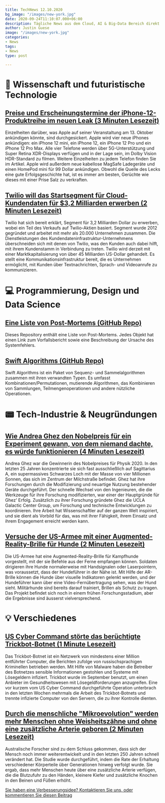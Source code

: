 ```yaml
---
title: TechNews 12.10.2020
bg_image: "/images/new-york.jpg"
date: 2020-09-24T11:10:07.000+06:00
description: Tägliche News aus dem Cloud, AI & Big-Data Bereich direkt in deine Inbox!
author: Justin Guese
image: "/images/new-york.jpg"
categories:
- News
tags:
- News
type: post

---
```

# 🔬 Wissenschaft und futuristische Technologie


## [Preise und Erscheinungstermine der iPhone-12-Produktreihe im neuen Leak (3 Minuten Lesezeit)](//rebrand.ly/1fmiscf)

Einzelheiten darüber, was Apple auf seiner Veranstaltung am 13. Oktober ankündigen könnte, sind durchgesickert. Apple wird vier neue iPhones ankündigen: ein iPhone 12 mini, ein iPhone 12, ein iPhone 12 Pro und ein iPhone 12 Pro Max. Alle vier Telefone werden über 5G-Unterstützung und Super Retina XDR-Displays verfügen und in der Lage sein, im Dolby Vision HDR-Standard zu filmen. Weitere Einzelheiten zu jedem Telefon finden Sie im Artikel. Apple wird außerdem neue kabellose MagSafe Ladegeräte und einen HomePod mini für 99 Dollar ankündigen. Obwohl die Quelle des Lecks eine gute Erfolgsgeschichte hat, ist es immer am besten, Gerüchte wie dieses mit einer Prise Salz zu verkraften.

## [Twilio will das Startsegment für Cloud-Kundendaten für $3,2 Milliarden erwerben (2 Minuten Lesezeit)](//rebrand.ly/zkw7927)

Twilio hat sich bereit erklärt, Segment für 3,2 Milliarden Dollar zu erwerben, wobei ein Teil des Verkaufs auf Twilio-Aktien basiert. Segment wurde 2012 gegründet und arbeitet mit mehr als 20.000 Unternehmen zusammen. Die Dienstleistungen des Kundendateninfrastruktur-Unternehmens überschneiden sich mit denen von Twilio, was den Kunden auch dabei hilft, mit ihrem Kundenstamm in Verbindung zu treten. Twilio wird derzeit mit einer Marktkapitalisierung von über 45 Milliarden US-Dollar gehandelt. Es stellt eine Kommunikationsinfrastruktur bereit, die es Unternehmen ermöglicht, mit Kunden über Textnachrichten, Sprach- und Videoanrufe zu kommunizieren.


# 💻 Programmierung, Design und Data Science


## [Eine Liste von Post-Mortems (GitHub Repo)](//rebrand.ly/onal0g8)

Dieses Repository enthält eine Liste von Post-Mortems. Jedes Objekt hat einen Link zum Vorfallsbericht sowie eine Beschreibung der Ursache des Systemfehlers.

## [Swift Algorithms (GitHub Repo)](//rebrand.ly/cq7kag6)

Swift Algorithms ist ein Paket von Sequenz- und Sammelalgorithmen zusammen mit ihren verwandten Typen. Es umfasst Kombinationen/Permutationen, mutierende Algorithmen, das Kombinieren von Sammlungen, Teilmengenoperationen und andere nützliche Operationen.



# 📟 Tech-Industrie & Neugründungen


## [Wie Andrea Ghez den Nobelpreis für ein Experiment gewann, von dem niemand dachte, es würde funktionieren (4 Minuten Lesezeit)](//rebrand.ly/1yajpiy)

Andrea Ghez war die Gewinnerin des Nobelpreises für Physik 2020. In den letzten 25 Jahren konzentrierte sie sich fast ausschließlich auf Sagittarius A, ein supermassives Schwarzes Loch mit der Masse von vier Millionen Sonnen, das sich im Zentrum der Milchstraße befindet. Ghez hat ihre Forschungen durch die Modifizierung und neuartige Nutzung bestehender Geräte durchgeführt. Der schnelle Wechsel von den Ingenieuren, die die Werkzeuge für ihre Forschung modifizierten, war einer der Hauptgründe für Ghez' Erfolg. Zusätzlich zu ihrer Forschung gründete Ghez die UCLA Galactic Center Group, um Forschung und technische Entwicklungen zu koordinieren. Ihre Arbeit hat Wissenschaftler auf der ganzen Welt inspiriert, und sie dient als Vorbild für das, was mit ihrer Fähigkeit, ihrem Einsatz und ihrem Engagement erreicht werden kann.

## [Versuche der US-Armee mit einer Augmented-Reality-Brille für Hunde (2 Minuten Lesezeit)](//rebrand.ly/rgvttt8)

Die US-Armee hat eine Augmented-Reality-Brille für Kampfhunde vorgestellt, mit der sie Befehle aus der Ferne empfangen können. Soldaten dirigieren ihre Hunde normalerweise mit Handsignalen oder Laserpointern, was voraussetzt, dass der Hundeführer in der Nähe ist. Mit Hilfe der AR-Brille können die Hunde über visuelle Indikatoren gelenkt werden, und der Hundeführer kann über eine Video-Fernübertragung sehen, was der Hund sieht. Militärhunde sind bereits darauf trainiert, Brillen als Schutz zu tragen. Das Projekt befindet sich noch in einem frühen Forschungsstadium, aber die Ergebnisse sind äusserst vielversprechend.


# 💡 Verschiedenes

## [US Cyber Command störte das berüchtigte Trickbot-Botnet (1 Minute Lesezeit)](//rebrand.ly/xz14cld)

Das Trickbot-Botnet ist ein Netzwerk von mindestens einer Million entführter Computer, die Berichten zufolge von russischsprachigen Kriminellen betrieben werden. Mit Hilfe von Malware haben die Betreiber des Botnetzes sensible Informationen gestohlen und Systeme mit Lösegeldern infiziert. Trickbot wurde im September benutzt, um einen Anbieter im Gesundheitswesen mit Lösegeldforderungen anzugreifen. Eine vor kurzem vom US Cyber Command durchgeführte Operation unterbrach in den letzten Wochen mehrmals die Arbeit des Trickbot-Botnets und trennte infizierte Computer von den Servern, die zu ihrer Kontrolle dienten.

## [Durch die menschliche "Mikroevolution" werden mehr Menschen ohne Weisheitszähne und ohne eine zusätzliche Arterie geboren (2 Minuten Lesezeit)](//rebrand.ly/192knsc)

Australische Forscher sind zu dem Schluss gekommen, dass sich der Mensch noch immer weiterentwickelt und in den letzten 250 Jahren schnell verändert hat. Die Studie wurde durchgeführt, indem die Rate der Erhaltung verschiedener Körperteile über Generationen hinweg verfolgt wurde. Sie ergab, dass mehr Menschen heute über eine zusätzliche Arterie verfügen, die die Blutzufuhr zu den Händen, kleinere Kiefer und zusätzliche Knochen in den Beinen und Füßen erhöht.





[Sie haben eine Verbesserungsidee? Kontaktieren Sie uns, oder kommentieren Sie diesen Beitrag](//www.datafortress.cloud/de/contact/)
